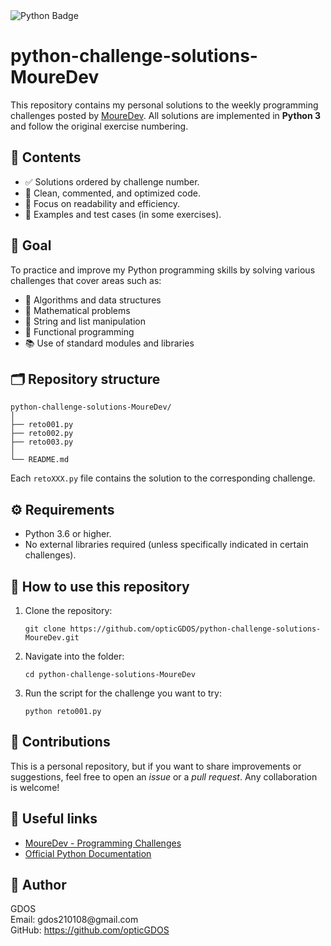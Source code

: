 <!DOCTYPE html>
<html lang="en">
<head>
  <meta charset="UTF-8" />
  <meta name="viewport" content="width=device-width, initial-scale=1" />
</head>
<body>
    <img src="https://img.shields.io/badge/Python-%2314354C.svg?style=for-the-badge&logo=python&logoColor=white" alt="Python Badge" />

  <h1>python-challenge-solutions-MoureDev</h1>
  <p>This repository contains my personal solutions to the weekly programming challenges posted by
    <a href="https://retosdeprogramacion.com/ejercicios" target="_blank" rel="noopener noreferrer">MoureDev</a>.
    All solutions are implemented in <strong>Python 3</strong> and follow the original exercise numbering.
  </p>

  <h2>📂 Contents</h2>
  <ul>
    <li>✅ Solutions ordered by challenge number.</li>
    <li>🧼 Clean, commented, and optimized code.</li>
    <li>📖 Focus on readability and efficiency.</li>
    <li>🧪 Examples and test cases (in some exercises).</li>
  </ul>

  <h2>🎯 Goal</h2>
  <p>To practice and improve my Python programming skills by solving various challenges that cover areas such as:</p>
  <ul>
    <li>🔁 Algorithms and data structures</li>
    <li>🧮 Mathematical problems</li>
    <li>🧵 String and list manipulation</li>
    <li>🔧 Functional programming</li>
    <li>📚 Use of standard modules and libraries</li>
  </ul>

  <h2>🗂️ Repository structure</h2>
  <pre><code>python-challenge-solutions-MoureDev/
│
├── reto001.py
├── reto002.py
├── reto003.py
│
└── README.md
</code></pre>
  <p>Each <code>retoXXX.py</code> file contains the solution to the corresponding challenge.</p>

  <h2>⚙️ Requirements</h2>
  <ul>
    <li>Python 3.6 or higher.</li>
    <li>No external libraries required (unless specifically indicated in certain challenges).</li>
  </ul>

  <h2>🚀 How to use this repository</h2>
  <ol>
    <li>Clone the repository:
      <pre><code>git clone https://github.com/opticGDOS/python-challenge-solutions-MoureDev.git</code></pre>
    </li>
    <li>Navigate into the folder:
      <pre><code>cd python-challenge-solutions-MoureDev</code></pre>
    </li>
    <li>Run the script for the challenge you want to try:
      <pre><code>python reto001.py</code></pre>
    </li>
  </ol>

  <h2>🤝 Contributions</h2>
  <p>This is a personal repository, but if you want to share improvements or suggestions, feel free to open an <em>issue</em> or a <em>pull request</em>. Any collaboration is welcome!</p>

  <h2>🔗 Useful links</h2>
  <ul>
    <li><a href="https://retosdeprogramacion.com/ejercicios" target="_blank" rel="noopener noreferrer">MoureDev - Programming Challenges</a></li>
    <li><a href="https://docs.python.org/3/" target="_blank" rel="noopener noreferrer">Official Python Documentation</a></li>
  </ul>

  <h2>👤 Author</h2>
  <p>
    GDOS <br />
    Email: gdos210108@gmail.com <br />
    GitHub: <a href="https://github.com/opticGDOS" target="_blank" rel="noopener noreferrer">https://github.com/opticGDOS</a>
  </p>

<!--
    ╔════════════════════╗
    ║  ██████╗ ██████╗   ║ 
    ║  ██╔════╝ ╚════██╗ ║
    ║  ██║  ███╗ █████╔╝ ║
    ║  ██║   ██║██╔═══╝  ║
    ║  ╚██████╔╝███████╗ ║
    ║  ╚═════╝ ╚══════╝  ║
    ╚════════════════════╝
-->
</body>
</html>

